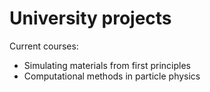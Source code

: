 # University projects
Current courses:
- Simulating materials from first principles
- Computational methods in particle physics
